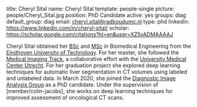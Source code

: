 title: Cheryl Sital
name: Cheryl Sital
template: people-single
picture: people/Cheryl_Sital.jpg
position: PhD Candidate
active: yes
groups: diag
default_group: diag
email: cheryl.sital@radboudumc.nl
type: phd
linkedin: https://www.linkedin.com/in/cheryl-sital/
scholar: https://scholar.google.com/citations?hl=en&user=XZ5vADMAAAAJ

Cheryl Sital obtained her [BSc](https://www.tue.nl/en/education/bachelor-college/bachelor-biomedical-engineering) and [MSc](https://educationguide.tue.nl/programs/graduate-school/masters-programs/biomedical-engineering/biomedical-engineering/) in Biomedical Engineering from the [Eindhoven University of Technology](https://www.tue.nl/en/). For her master, she followed the [Medical Imaging Track](https://educationguide.tue.nl/programs/graduate-school/masters-programs/biomedical-engineering/track-medical-imaging/), a collaborative effort with the [University Medical Center Utrecht](https://www.isi.uu.nl/). For her graduation project she explored deep learning techniques for automatic liver segmentation in CT volumes using labeled and unlabeled data. In March 2020, she joined the [Diagnostic Image Analysis Group](http://diagnijmegen.nl) as a PhD candidate. Under the supervision of [member/colin-jacobs], she works on deep learning techniques for improved assessment of oncological CT scans.
